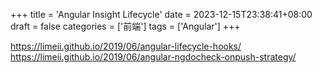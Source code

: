 +++
title = 'Angular Insight Lifecycle'
date = 2023-12-15T23:38:41+08:00
draft = false
categories = ['前端']
tags = ['Angular']
+++

https://limeii.github.io/2019/06/angular-lifecycle-hooks/
https://limeii.github.io/2019/06/angular-ngdocheck-onpush-strategy/

